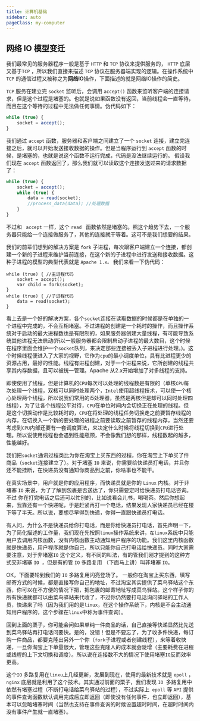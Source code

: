 ```yaml
---
title: 计算机基础
sidebar: auto
pageClass: my-computer
---
```


## 网络 IO 模型变迁

我们最常见的服务器程序一般是基于 `HTTP` 和 `TCP` 协议来提供服务的， `HTTP` 底层又基于`TCP` ，所以我们直接来描述 `TCP` 协议在服务器端实现的逻辑。在操作系统中 `TCP` 的通信过程又被称之为**网络IO**操作，下面描述的就是网络IO操作的简史。

`TCP` 服务在建立完 `socket` 监听后，会调用 `accept()` 函数来监听客户端的连接请求，但是这个过程是堵塞的。也就是说如果函数没有返回，当前线程会一直等待，而且在这个等待的过程中无法做任何事情。伪代码如下：

``` js
while (true) {
    socket = accept();
}
```

我们通过 `accept` 函数，服务器和客户端之间建立了一个 `socket` 连接，建立完连接之后，就可以开始发送接收数据的操作。但是当程序运行到 `accept` 函数的时候，是堵塞的，也就是说这个函数不运行完成，代码是没法继续运行的。 假设我们现在 `accept` 函数返回了，那么我们就可以读取这个连接发送过来的请求数据了：

``` js
while (true) {
    socket = accept();
    while (true) {
        data = read(socket);
        //process_data(data); //处理数据
    }
}
```

不过和 ` accept` 一样，这个 `read ` 函数依然是堵塞的。照这个趋势下去，一个服务器只能给一个连接做服务了，其他的连接就干等着。这可不是我们想要的结果。

我们的前辈们想到的解决方案是 `fork` 子进程，每次跟客户端建立一个连接，都创建一个新的子进程来维护当前连接，在这个新的子进程中进行发送和接收数据。这种子进程的模型的典型代表就是 `Apache 1.x。` 我们来看一下伪代码：

``` JS
while (true) { //主进程代码
    socket = accept();
    var child = fork(socket);
}
while (true) { //子进程代码
    data = read(socket);
}
```

看上去是一个好的解决方案，各个`socket`连接在读取数据的时候都是在单独的一个进程中完成的，不会互相堵塞。不过进程的创建是一个耗时的操作，而且操作系统对于启动的最大进程数也是有限制的，如果服务器创建大量线程，有可能导致系统其他进程无法启动(所以一般服务器都会限制启动子进程的最大数目，这个时候在程序里面会维护一个`socket`队列，来决定那些连接被丢入子进程进行处理。)。这个时候线程便进入了大家的视野，它作为`cpu`的最小调度单位，具有比进程更少的资源占用，最好的性能。线程有进程创建，对于一个进程来说，它所创建的线程共享其内存数据，且可以被统一管理。Apache 从2.x开始增加了对多线程的支持。

即使使用了线程，但是计算机的`CPU`每次可以处理的线程数是有限的（单核`CPU`每次处理一个线程，双核可以同时处理两个，`Intel`使用超线程技术，可以使一个核心处理两个线程，所以说我们常用的i5处理器，虽然是两核但是却可以同时处理四线程），为了让各个线程公平对待，`CPU`在单位时间内会切换正在处理的线程。但是这个切换动作是比较耗时的，`CPU`在将处理的线程任务切换走之前要暂存线程的内存，在切换入一个新的要处理的进程之前要读取之前暂存的线程内存，当然还要考虑到`CPU`内部还要有一套调度算法，来决定什么时候将线程切换到`CPU`进行处理。所以说使用线程也会遇到性能瓶颈，不会像我们想的那样，线程数起的越多，性能越好。

我们把`socket`通讯过程类比为你在淘宝上买东西的过程，你在淘宝上下单买了件商品（`socket`连接建立了）。对于堵塞 `IO` 来说，你需要给快递员打电话，并且你还不能挂断，在快递员没有通知你商品到之前，你啥事也不能干。

在真实场景中，用户就是你的应用程序，而快递员就是你的 `Linux` 内核。对于非堵塞 `IO` 来说，为了了解到包裹是否送达了，你只需要定时给快递员打电话咨询。不过
你在打完电话之后还可以忙别的，比如说看会儿书，喝喝茶。然后你想起来，我靠还有一个快递呢，于是赶紧再打一个电话，结果发现人家快递员已经在楼下等了半天。所以说，要想尽早得到快递，你得一直跟快递员打电话。

有人问，为什么不是快递员给你打电话，而是你给快递员打电话，首先声明一下，为了简化描述的工作量，我们现在先按照`linux`操作系统来讲，`在linux`系统中只能用户去调用内核函数，没有内核函数主动通知用户程序的功能。我们这里内核函数就是快递员，用户程序就是你自己，所以只能你自己打电话给快递员。同时大家需要注意，对于非堵塞`IO` 这个定义，有不同的叫法，有的管我们刚才提到的这种方式交非堵塞 `IO `，但是有的管 `IO` 多路复用 （下面马上讲）叫非堵塞 `IO`。

OK，下面要轮到我们的 `IO` 多路复用闪亮登场了。 一般你在淘宝上买东西，填写邮寄方式的时候，都是直接写你自己的地址，不过淘宝其实提供了菜鸟驿站这个东西，你可以在不方便的情况下把，把包裹的邮寄地址写成菜鸟驿站。这个样子你的所有快递就都可以由菜鸟驿站来代收了，不过你仍然要打电话询问驿站的工作人员，快递来了吗（因为我们用的是`linux`，在这个操作系统下，内核是不会主动通知用户程序的，这个步骤在`linux`中称为事件查询）。

回到上面的栗子，你可能会问如果单纯一件商品的话，自己直接等快递显然比先送到菜鸟驿站再打电话问要快。是的，没错！但是不要忘了，为了收多件快递，每订购一件商品，都要克隆出另外一个你（`fork`子进程或者创建线程），来等着收快递，一旦你淘宝上下单量很大，管理这些克隆人的成本就会陡增（主要耗费在进程或线程的上下文切换和调度）。所以说在连接数不大的情况下使用堵塞`IO`反而效率更高。

这个`IO` 多路复用在`linxu`上几经更新，发展到现在，使用的最新技术就是 `epoll` ，`nginx` 底层就是利用了这个技术。其实通过前面的栗子，我们发现 `IO `多路复用中依然有堵塞过程（不断打电话给菜鸟驿站的过程），不过实际上` epoll` 等 `API` 提供的事件查询函数默认调用完成后立即返回（即使没有任何事件，也立即返回），基本可以忽略堵塞时间（当然也支持在事件查询的时候设置超时时间，在超时时间内没有事件产生就一直堵塞）。
